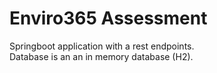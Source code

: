 # Enviro365 Assessment

Springboot application with a rest endpoints. <br/>
Database is an an in memory database (H2).
